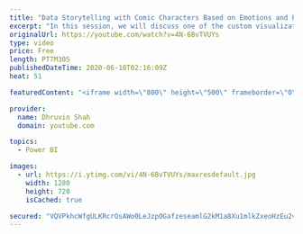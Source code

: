 ```yaml
---
title: "Data Storytelling with Comic Characters Based on Emotions and Poses of your Data in Power BI"
excerpt: "In this session, we will discuss one of the custom visualization available in Power BI Desktop, which is “Comicgen” visual by Gramener.  We all aware of KPI Visualization in Power BI. But what if we need to show emotions or comic characters based on our data?  Comicgen visualization helps us here. In"
originalUrl: https://youtube.com/watch?v=4N-6BvTVUYs
type: video
price: Free
length: PT7M30S
publishedDateTime: 2020-06-10T02:16:09Z
heat: 51

featuredContent: "<iframe width=\"800\" height=\"500\" frameborder=\"0\" src=\"https://www.youtube.com/embed/4N-6BvTVUYs\" allow=\"accelerometer; autoplay; encrypted-media; gyroscope; picture-in-picture\" allowfullscreen></iframe>"

provider:
  name: Dhruvin Shah
  domain: youtube.com

topics:
  - Power BI

images:
  - url: https://i.ytimg.com/vi/4N-6BvTVUYs/maxresdefault.jpg
    width: 1280
    height: 720
    isCached: true

secured: "VQVPkhcWfgULKRcrOsAWo0LeJzpOGafzeseamlG2kM1a8Xu1mlkZxeoHzEu2vK/NORv+R+G5p6O3HdB1+VIzjcA717hYjTeBhuBz5kntSzseoRlPOQov9RKXSSUmgRTJxDpScphHU64xAV+r7UudQF64+Bhf/Eyz50qfkozO1JVatq3/WLqwpWS6iByExJu71fhj3W8nVQsj9k1ZMnttSFy5NfPFq2f3PhTbAbMZAIpSOxk035xuMi3IZ+I4biBzezLitnc+9VpTNbMxvff7Rgmvro6x9fM8f1ELhVC2zdyX8wkhaL9inrH5RnzoWmEo9Erq/zjrfXAEzFK0N0LY9gqZ8rdhs65Q4SamTvo+4HRmS5GM9AKBOIsahdJhN4NcuWdIs8+ymqRFqXnOX5VondqzhXESPpn6QR75ug4wNvc=;txgDSfVNEijaX2gsAaYHoQ=="
---
```


